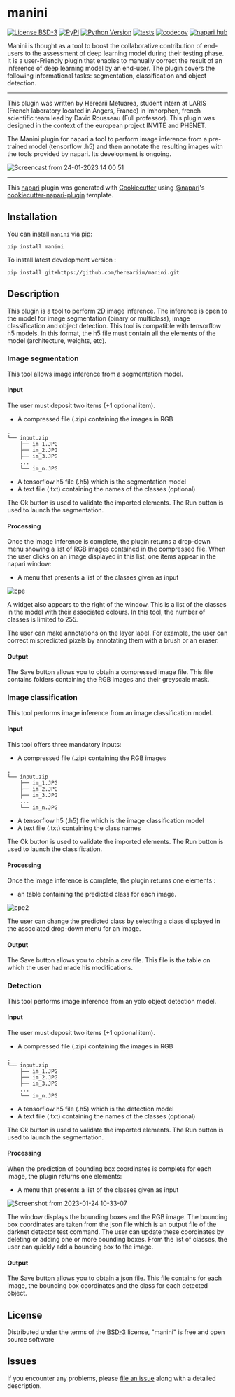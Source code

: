 # manini

[![License BSD-3](https://img.shields.io/pypi/l/manini.svg?color=green)](https://github.com/hereariim/manini/raw/main/LICENSE)
[![PyPI](https://img.shields.io/pypi/v/manini.svg?color=green)](https://pypi.org/project/manini)
[![Python Version](https://img.shields.io/pypi/pyversions/manini.svg?color=green)](https://python.org)
[![tests](https://github.com/hereariim/manini/workflows/tests/badge.svg)](https://github.com/hereariim/manini/actions)
[![codecov](https://codecov.io/gh/hereariim/manini/branch/main/graph/badge.svg)](https://codecov.io/gh/hereariim/manini)
[![napari hub](https://img.shields.io/endpoint?url=https://api.napari-hub.org/shields/manini)](https://napari-hub.org/plugins/manini)

Manini is thought as a tool to boost the collaborative contribution of end-users to the assessment of deep learning model during their testing phase.
It is a user-Friendly plugin that enables to manually correct the result of an inference of deep learning model by an end-user. The plugin covers the following informational tasks: segmentation, classification and object detection.

----------------------------------

This plugin was written by Herearii Metuarea, student intern at LARIS (French laboratory located in Angers, France) in Imhorphen, french scientific team lead by David Rousseau (Full professor). This plugin was designed in the context of the european project INVITE and PHENET.

The Manini plugin for napari a tool to perform image inference from a pre-trained model (tensorflow .h5) and then annotate the resulting images with the tools provided by napari. Its development is ongoing.

![Screencast from 24-01-2023 14 00 51](https://user-images.githubusercontent.com/93375163/214298805-8405a923-5952-458c-8542-7c78887479ab.gif)

----------------------------------

This [napari] plugin was generated with [Cookiecutter] using [@napari]'s [cookiecutter-napari-plugin] template.

<!--
Don't miss the full getting started guide to set up your new package:
https://github.com/napari/cookiecutter-napari-plugin#getting-started

and review the napari docs for plugin developers:
https://napari.org/stable/plugins/index.html!

-->

## Installation

You can install `manini` via [pip]:

    pip install manini

To install latest development version :

    pip install git+https://github.com/hereariim/manini.git


## Description

This plugin is a tool to perform 2D image inference. The inference is open to the model for image segmentation (binary or multiclass), image classification and object detection.
This tool is compatible with tensorflow h5 models. In this format, the h5 file must contain all the elements of the model (architecture, weights, etc).

### Image segmentation

This tool allows image inference from a segmentation model.

#### Input

The user must deposit two items (+1 optional item).

- A compressed file (.zip) containing the images in RGB

```
.
└── input.zip
    ├── im_1.JPG
    ├── im_2.JPG 
    ├── im_3.JPG
    ...
    └── im_n.JPG
```

- A tensorflow h5 file (.h5) which is the segmentation model
- A text file (.txt) containing the names of the classes (optional)

The Ok button is used to validate the imported elements. The Run button is used to launch the segmentation.

#### Processing

Once the image inference is complete, the plugin returns a drop-down menu showing a list of RGB images contained in the compressed file. When the user clicks on an image displayed in this list, one items appear in the napari window:

- A menu that presents a list of the classes given as input

![cpe](https://user-images.githubusercontent.com/93375163/214246685-e86a9f62-bb27-44b5-92eb-86ef5aa2c663.png)

A widget also appears to the right of the window. This is a list of the classes in the model with their associated colours. In this tool, the number of classes is limited to 255.

The user can make annotations on the layer label. For example, the user can correct mispredicted pixels by annotating them with a brush or an eraser.

#### Output

The Save button allows you to obtain a compressed image file. This file contains folders containing the RGB images and their greyscale mask.

### Image classification

This tool performs image inference from an image classification model.

#### Input

This tool offers three mandatory inputs:

- A compressed file (.zip) containing the RGB images

```
.
└── input.zip
    ├── im_1.JPG
    ├── im_2.JPG 
    ├── im_3.JPG
    ...
    └── im_n.JPG
```

- A tensorflow h5 (.h5) file which is the image classification model
- A text file (.txt) containing the class names

The Ok button is used to validate the imported elements. The Run button is used to launch the classification.

#### Processing

Once the image inference is complete, the plugin returns one elements :

- an table containing the predicted class for each image.

![cpe2](https://user-images.githubusercontent.com/93375163/214252875-c8e59773-4c3d-4582-b8db-67c59ab01975.png)

The user can change the predicted class by selecting a class displayed in the associated drop-down menu for an image.

#### Output

The Save button allows you to obtain a csv file. This file is the table on which the user had made his modifications.

### Detection

This tool performs image inference from an yolo object detection model.

#### Input

The user must deposit two items (+1 optional item).

- A compressed file (.zip) containing the images in RGB

```
.
└── input.zip
    ├── im_1.JPG
    ├── im_2.JPG 
    ├── im_3.JPG
    ...
    └── im_n.JPG
```

- A tensorflow h5 file (.h5) which is the detection model
- A text file (.txt) containing the names of the classes (optional)

The Ok button is used to validate the imported elements. The Run button is used to launch the segmentation.

#### Processing

When the prediction of bounding box coordinates is complete for each image, the plugin returns one elements:

- A menu that presents a list of the classes given as input

![Screenshot from 2023-01-24 10-33-07](https://user-images.githubusercontent.com/93375163/214257222-945ed096-49dd-4b91-aa2a-df4c43a30372.png)

The window displays the bounding boxes and the RGB image. The bounding box coordinates are taken from the json file which is an output file of the darknet detector test command. The user can update these coordinates by deleting or adding one or more bounding boxes. From the list of classes, the user can quickly add a bounding box to the image.

#### Output

The Save button allows you to obtain a json file. This file contains for each image, the bounding box coordinates and the class for each detected object.

## License

Distributed under the terms of the [BSD-3] license,
"manini" is free and open source software

## Issues

If you encounter any problems, please [file an issue] along with a detailed description.

[napari]: https://github.com/napari/napari
[Cookiecutter]: https://github.com/audreyr/cookiecutter
[@napari]: https://github.com/napari
[MIT]: http://opensource.org/licenses/MIT
[BSD-3]: http://opensource.org/licenses/BSD-3-Clause
[GNU GPL v3.0]: http://www.gnu.org/licenses/gpl-3.0.txt
[GNU LGPL v3.0]: http://www.gnu.org/licenses/lgpl-3.0.txt
[Apache Software License 2.0]: http://www.apache.org/licenses/LICENSE-2.0
[Mozilla Public License 2.0]: https://www.mozilla.org/media/MPL/2.0/index.txt
[cookiecutter-napari-plugin]: https://github.com/napari/cookiecutter-napari-plugin

[file an issue]: https://github.com/hereariim/manini/issues

[napari]: https://github.com/napari/napari
[tox]: https://tox.readthedocs.io/en/latest/
[pip]: https://pypi.org/project/pip/
[PyPI]: https://pypi.org/
